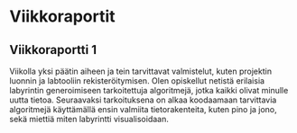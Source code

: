 # Viikkoraportit


## Viikkoraportti 1

Viikolla yksi päätin aiheen ja tein tarvittavat valmistelut, kuten projektin luonnin ja labtooliin rekisteröitymisen.
Olen opiskellut netistä erilaisia labyrintin generoimiseen tarkoitettuja algoritmejä, jotka kaikki olivat minulle uutta
tietoa. Seuraavaksi tarkoituksena on alkaa koodaamaan tarvittavia algoritmejä käyttämällä ensin valmiita tietorakenteita, 
kuten pino ja jono, sekä miettiä miten labyrintti visualisoidaan.
